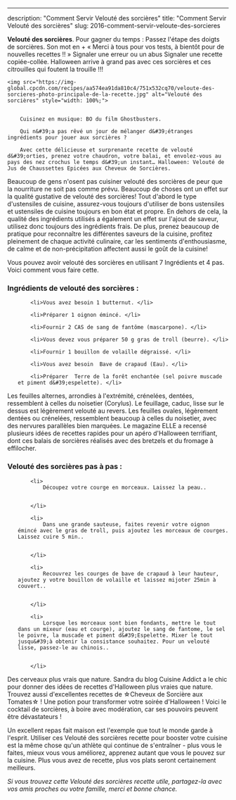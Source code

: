 ---
description: "Comment Servir Velouté des sorcières"
title: "Comment Servir Velouté des sorcières"
slug: 2016-comment-servir-veloute-des-sorcieres

<p>
	<strong>Velouté des sorcières</strong>. 
	Pour gagner du temps : Passez l&#39;étape des doigts de sorcières. Son mot en + « Merci à tous pour vos tests, à bientôt pour de nouvelles recettes !! » Signaler une erreur ou un abus Signaler une recette copiée-collée. Halloween arrive à grand pas avec ces sorcières et ces citrouilles qui foutent la trouille !!!
</p>
<p>
	
	<img src="https://img-global.cpcdn.com/recipes/aa574ea91da810c4/751x532cq70/veloute-des-sorcieres-photo-principale-de-la-recette.jpg" alt="Velouté des sorcières" style="width: 100%;">
	
	
		Cuisinez en musique: BO du film Ghostbusters.
	
		Qui n&#39;a pas rêvé un jour de mélanger d&#39;étranges ingrédients pour jouer aux sorcières ?
	
		Avec cette délicieuse et surprenante recette de velouté d&#39;orties, prenez votre chaudron, votre balai, et envolez-vous au pays des nez crochus le temps d&#39;un instant… Halloween: Velouté de Jus de Chaussettes Epicées aux Cheveux de Sorcières.
	
</p>

Beaucoup de gens n'osent pas cuisiner velouté des sorcières de peur que la nourriture ne soit pas comme prévu. Beaucoup de choses ont un effet sur la qualité gustative de velouté des sorcières! Tout d'abord le type d'ustensiles de cuisine, assurez-vous toujours d'utiliser de bons ustensiles et ustensiles de cuisine toujours en bon état et propre. En dehors de cela, la qualité des ingrédients utilisés a également un effet sur l'ajout de saveur, utilisez donc toujours des ingrédients frais. De plus, prenez beaucoup de pratique pour reconnaître les différentes saveurs de la cuisine, profitez pleinement de chaque activité culinaire, car les sentiments d'enthousiasme, de calme et de non-précipitation affectent aussi le goût de la cuisine!

<!--inarticleads1-->

Vous pouvez avoir velouté des sorcières en utilisant 7 Ingrédients et 4 pas. Voici comment vous faire cette.

<h3>Ingrédients de velouté des sorcières :</h3>

<ol>
	
		<li>Vous avez besoin 1 butternut. </li>
	
		<li>Préparer 1 oignon émincé. </li>
	
		<li>Fournir 2 CAS de sang de fantôme (mascarpone). </li>
	
		<li>Vous devez vous préparer 50 g gras de troll (beurre). </li>
	
		<li>Fournir 1 bouillon de volaille dégraissé. </li>
	
		<li>Vous avez besoin  Bave de crapaud (Eau). </li>
	
		<li>Préparer  Terre de la forêt enchantée (sel poivre muscade et piment d&#39;espelette). </li>
	
</ol>

Les feuilles alternes, arrondies à l&#39;extrémité, crénelées, dentées, ressemblent à celles du noisetier (Corylus). Le feuillage, caduc, lisse sur le dessus est légèrement velouté au revers. Les feuilles ovales, légèrement dentées ou crénelées, ressemblent beaucoup à celles du noisetier, avec des nervures parallèles bien marquées. Le magazine ELLE a recensé plusieurs idées de recettes rapides pour un apéro d&#39;Halloween terrifiant, dont ces balais de sorcières réalisés avec des bretzels et du fromage à effilocher. 

<!--inarticleads2-->

<h3>Velouté des sorcières pas à pas :</h3>

<ol>
	
		<li>
			Découpez votre courge en morceaux. Laissez la peau..
			
			
		</li>
	
		<li>
			Dans une grande sauteuse, faites revenir votre oignon émincé avec le gras de troll, puis ajoutez les morceaux de courges. Laissez cuire 5 min..
			
			
		</li>
	
		<li>
			Recouvrez les courges de bave de crapaud à leur hauteur, ajoutez y votre bouillon de volaille et laissez mijoter 25min à couvert..
			
			
		</li>
	
		<li>
			Lorsque les morceaux sont bien fondants, mettre le tout dans un mixeur (eau et courge), ajoutez le sang de fantome, le sel le poivre, la muscade et piment d&#39;Espelette. Mixer le tout jusqu&#39;à obtenir la consistance souhaitez. Pour un velouté lisse, passez-le au chinois..
			
			
		</li>
	
</ol>

Des cerveaux plus vrais que nature. Sandra du blog Cuisine Addict a le chic pour donner des idées de recettes d&#39;Halloween plus vraies que nature. Trouvez aussi d&#39;excellentes recettes de ☆Cheveux de Sorcière aux Tomates☆ ! Une potion pour transformer votre soirée d&#39;Halloween ! Voici le cocktail de sorcières, à boire avec modération, car ses pouvoirs peuvent être dévastateurs ! 

<!--inarticleads1-->

<p>
Un excellent repas fait maison est l'exemple que tout le monde garde à l'esprit. Utiliser ces Velouté des sorcières recette pour booster votre cuisine est la même chose qu'un athlète qui continue de s'entraîner - plus vous le faites, mieux vous vous améliorez, apprenez autant que vous le pouvez sur la cuisine. Plus vous avez de recette, plus vos plats seront certainement meilleurs.
</p>

<p>
<i>Si vous trouvez cette Velouté des sorcières recette utile, partagez-la avec vos amis proches ou votre famille, merci et bonne chance.</i>
</p>

